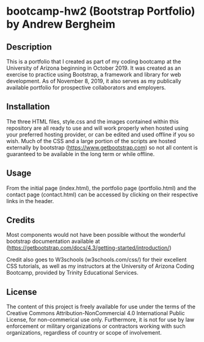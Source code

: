 # bootcamp-hw2 (Bootstrap Portfolio) by Andrew Bergheim

## Description
This is a portfolio that I created as part of my coding bootcamp at the University of Arizona beginning in October 2019. It was created as an exercise
to practice using Bootstrap, a framework and library for web development. As of November 8, 2019, it also serves as my publically available portfolio for prospective collaborators and employers. 

## Installation

The three HTML files, style.css and the images contained within this repository are all ready to use and will work properly when hosted using your preferred hosting provider, or can be edited and used offline if you so wish. Much of the CSS and a large portion of the scripts are hosted externally by bootstrap (https://www.getbootstrap.com) so not all content is guaranteed to be available in the long term or while offline.

## Usage

From the initial page (index.html), the portfolio page (portfolio.html) and the contact page (contact.html) can be accessed by clicking on their respective links in the header.  

## Credits

Most components would not have been possible without the wonderful bootstrap documentation available at (https://getbootstrap.com/docs/4.3/getting-started/introduction/)

Credit also goes to W3schools (w3schools.com/css/) for their excellent CSS tutorials, as well as my instructors at the University of Arizona Coding Bootcamp, provided by Trinity Educational Services. 

## License 

The content of this project is freely available for use under the terms of the Creative Commons Attribution-NonCommercial 4.0 International Public License, for non-commerical use only. Furthermore, it is not for use by law enforcement or military organizations or contractors working with such organizations, regardless of country or scope of involvement. 